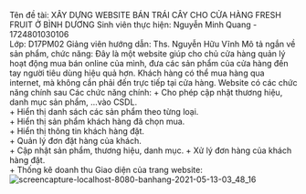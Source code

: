 Tên đề tài: XÂY DỰNG WEBSITE BÁN TRÁI CÂY CHO CỬA HÀNG FRESH FRUIT Ở BÌNH DƯƠNG
Sinh viên thực hiện: Nguyễn Minh Quang - 1724801030106       
Lớp: D17PM02
Giảng viên hướng dẫn: Ths. Nguyễn Hữu Vĩnh
Mô tả ngắn về sản phẩm, chức năng: Đây là một website giúp cho chủ cửa hàng quản lý hoạt động mua bán online của mình, đưa các sản phẩm của cửa hàng đến tay người tiêu dùng hiệu quả hơn. Khách hàng có thể mua hàng qua internet, mà không cần phải đến trực tiếp tại cửa hàng. Website có các chức năng chính sau
Các chức năng chính: 
	+ Cho phép cập nhật thương hiệu, danh mục sản phẩm, …vào CSDL.      
	+ Hiển thị danh sách các sản phẩm theo từng loại.      
	+ Hiển thị sản phẩm khách hàng đã chọn mua.      
	+ Hiển thị thông tin khách hàng đặt.      
	+ Quản lý đơn đặt hàng của khách.      
	+ Cập nhật sản phẩm, thương hiệu, danh mục. 
	+ Xử lý đơn hàng của khách hàng đặt.      
	+ Thống kê doanh thu
Giao diện của trang website:
![screencapture-localhost-8080-banhang-2021-05-13-03_48_16](https://user-images.githubusercontent.com/46024805/118141921-16474280-b434-11eb-9162-914783fb987b.png)
